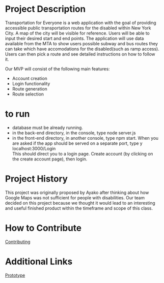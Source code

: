 
# Project Description
Transportation for Everyone is a web application with the goal of providing accessible public transportation routes for the disabled within
New York City. A map of the city will be visible for reference. Users will be able to input their desired start and end points. The 
application will use data available from the MTA to show users possible subway and bus routes they can take which have accomodations for 
the disabled(such as ramp access). Users can then pick a route and see detailed instructions on how to follow it.

Our MVP will consist of the following main features:
* Account creation
* Login functionality
* Route generation
* Route selection

# to run
* database must be already running.
* in the back-end directory, in the console, type node server.js
* in the front-end directory, in another console, type npm start. When you are asked if the app should be served on a separate port, type y
localhost:3000/Login<br>
This should direct you to a login page. Create account (by clicking on the create account page), then login.


# Project History
This project was originally proposed by Ayako after thinking about how Google Maps was not sufficient for people with disabilities. 
Our team decided on this project because we thought it would lead to an interesting and useful finished product within the timeframe 
and scope of this class.

# How to Contribute
[Contributing](https://github.com/nyu-software-engineering/spring-2020-crazy-phoenix/blob/master/CONTRIBUTING.md)

# Additional Links
[Prototype](https://invis.io/SPW6ONDHE5K)
